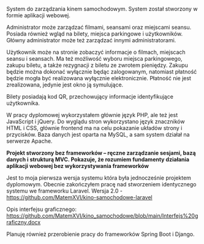System do zarządzania kinem samochodowym. 
System został stworzony w formie aplikacji webowej. 

Administrator może zarządzać filmami, seansami oraz miejscami seansu. Posiada również wgląd na bilety, miejsca parkingowe i użytkowników. Główny administrator może też zarządzać innymi administratorami.  

Użytkownik może na stronie zobaczyć informacje o filmach, miejscach seansu i seansach. Ma też możliwość wyboru miejsca parkingowego, zakupu biletu, a także rezygnacji z biletu ze zwrotem pieniędzy. Zakupu będzie można dokonać wyłącznie będąc zalogowanym, natomiast płatność będzie mogła być realizowana wyłącznie elektronicznie. Płatność nie jest zrealizowana, jedynie jest okno ją symulujące.

Bilety posiadają kod QR, przechowujący informacje identyfikujące użytkownika. 

W pracy dyplomowej wykorzystałem głównie język PHP, ale też jest JavaScript i jQuery. Do wyglądu stron wykorzystano język znaczników HTML i CSS, głównie frontend ma na celu pokazanie układów strony i przycisków. Baza danych jest oparta na MySQL, a sam system działał na serwerze Apache. 

<b>Projekt stworzony bez frameworków – ręczne zarządzanie sesjami, bazą danych i strukturą MVC. Pokazuje, że rozumiem fundamenty działania aplikacji webowej bez wykorzystywania frameworków</b>

Jest to moja pierwsza wersja systemu która była jednocześnie projektem dyplomowym. Obecnie zakończyłem pracę nad stworzeniem identycznego systemu we frameworku Laravel. 
Wersja 2.0 - https://github.com/MatemXVI/kino-samochodowe-laravel

Opis interfejsu graficznego: https://github.com/MatemXVI/kino_samochodowe/blob/main/Interfejs%20graficzny.docx

Planuję również przerobienie pracy do frameworków Spring Boot i Django.
